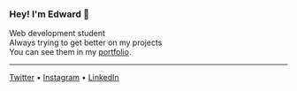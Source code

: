 ### Hey! I'm Edward 👋

Web development student <br>
Always trying to get better on my projects <br>
You can see them in my [portfolio](https://edwardribas.netlify.app/).

* * *

[Twitter](https://twitter.com/edwardb_as) • 
[Instagram](https://instagram.com/edwardb.as) • 
[LinkedIn](https://www.linkedin.com/in/edwardribas/) <br>
